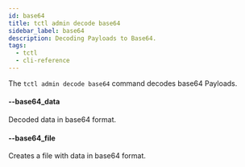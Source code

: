```yaml
---
id: base64
title: tctl admin decode base64
sidebar_label: base64
description: Decoding Payloads to Base64.
tags:
  - tctl
  - cli-reference
---
```


The `tctl admin decode base64` command decodes base64 Payloads.

#### --base64_data

Decoded data in base64 format.

#### --base64_file

Creates a file with data in base64 format.
